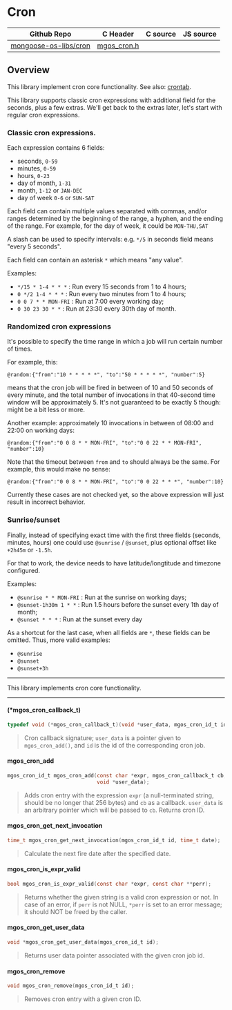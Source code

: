 # Cron
| Github Repo | C Header | C source  | JS source |
| ----------- | -------- | --------  | ----------------- |
| [mongoose-os-libs/cron](https://github.com/mongoose-os-libs/cron) | [mgos_cron.h](https://github.com/mongoose-os-libs/cron/tree/master/include/mgos_cron.h) | &nbsp;  | &nbsp;         |



## Overview

This library implement cron core functionality. See also:
[crontab](https://github.com/mongoose-os-libs/crontab).

This library supports classic cron expressions with additional field for the
seconds, plus a few extras. We'll get back to the extras later, let's start
with regular cron expressions.

### Classic cron expressions.

Each expression contains 6 fields:

  - seconds, `0-59`
  - minutes, `0-59`
  - hours, `0-23`
  - day of month, `1-31`
  - month, `1-12` or `JAN-DEC`
  - day of week `0-6` or `SUN-SAT`

Each field can contain multiple values separated with commas, and/or ranges
determined by the beginning of the range, a hyphen, and the ending of the
range. For example, for the day of week, it could be `MON-THU,SAT`

A slash can be used to specify intervals: e.g. `*/5` in seconds field means
"every 5 seconds".

Each field can contain an asterisk `*` which means "any value".

Examples:

- `*/15 * 1-4 * * *` : Run every 15 seconds from 1 to 4 hours;
- `0 */2 1-4 * * *` : Run every two minutes from 1 to 4 hours;
- `0 0 7 * * MON-FRI` : Run at 7:00 every working day;
- `0 30 23 30 * *` : Run at 23:30 every 30th day of month.

### Randomized cron expressions

It's possible to specify the time range in which a job will run certain number
of times.

For example, this:

```
@random:{"from":"10 * * * * *", "to":"50 * * * * *", "number":5}
```

means that the cron job will be fired in between of 10 and 50 seconds of every
minute, and the total number of invocations in that 40-second time window will
be approximately 5. It's not guaranteed to be exactly 5 though: might be a bit
less or more.

Another example: approximately 10 invocations in between of 08:00 and 22:00 on
working days:

```
@random:{"from":"0 0 8 * * MON-FRI", "to":"0 0 22 * * MON-FRI", "number":10}
```

Note that the timeout between `from` and `to` should always be the same.
For example, this would make no sense:

```
@random:{"from":"0 0 8 * * MON-FRI", "to":"0 0 22 * * *", "number":10}
```

Currently these cases are not checked yet, so the above expression will just
result in incorrect behavior.

### Sunrise/sunset

Finally, instead of specifying exact time with the first three fields (seconds,
minutes, hours) one could use `@sunrise` / `@sunset`, plus optional offset like
`+2h45m` or `-1.5h`.

For that to work, the device needs to have latitude/longtitude and timezone
configured.

Examples:

- `@sunrise * * MON-FRI` : Run at the sunrise on working days;
- `@sunset-1h30m 1 * *` : Run 1.5 hours before the sunset every 1th day of month;
- `@sunset * * *` : Run at the sunset every day

As a shortcut for the last case, when all fields are `*`, these fields can be
omitted. Thus, more valid examples:

- `@sunrise`
- `@sunset`
- `@sunset+3h`


 ----- 

This library implements cron core functionality.
 

 ----- 
#### (*mgos_cron_callback_t)

```c
typedef void (*mgos_cron_callback_t)(void *user_data, mgos_cron_id_t id);
```
> 
> Cron callback signature; `user_data` is a pointer given to
> `mgos_cron_add()`, and `id` is the id of the corresponding cron job.
>  
#### mgos_cron_add

```c
mgos_cron_id_t mgos_cron_add(const char *expr, mgos_cron_callback_t cb,
                             void *user_data);
```
> 
> Adds cron entry with the expression `expr` (a null-terminated string, should
> be no longer that 256 bytes) and `cb` as a callback.
> `user_data` is an arbitrary pointer which will be passed to `cb`.
> Returns cron ID.
>  
#### mgos_cron_get_next_invocation

```c
time_t mgos_cron_get_next_invocation(mgos_cron_id_t id, time_t date);
```
> 
> Calculate the next fire date after the specified date.
>  
#### mgos_cron_is_expr_valid

```c
bool mgos_cron_is_expr_valid(const char *expr, const char **perr);
```
> 
> Returns whether the given string is a valid cron expression or not. In case
> of an error, if `perr` is not NULL, `*perr` is set to an error message; it
> should NOT be freed by the caller.
>  
#### mgos_cron_get_user_data

```c
void *mgos_cron_get_user_data(mgos_cron_id_t id);
```
> 
> Returns user data pointer associated with the given cron job id.
>  
#### mgos_cron_remove

```c
void mgos_cron_remove(mgos_cron_id_t id);
```
> 
> Removes cron entry with a given cron ID.
>  

